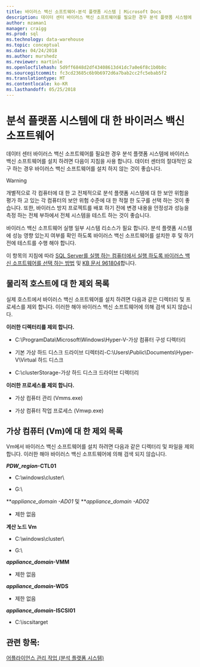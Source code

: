 ```yaml
---
title: 바이러스 백신 소프트웨어-분석 플랫폼 시스템 | Microsoft Docs
description: 데이터 센터 바이러스 백신 소프트웨어를 필요한 경우 분석 플랫폼 시스템에 바이러스 백신 소프트웨어를 설치 하려면 다음이 지침을 사용 합니다. 데이터 센터의 절대적인 요구 하는 경우 바이러스 백신 소프트웨어를 설치 하지 않는 것이 좋습니다.
author: mzaman1
manager: craigg
ms.prod: sql
ms.technology: data-warehouse
ms.topic: conceptual
ms.date: 04/24/2018
ms.author: murshedz
ms.reviewer: martinle
ms.openlocfilehash: 5d9ff6848d2df43408613d41dc7a0e6f8c1b0b8c
ms.sourcegitcommit: fc3cd23685c6b9b6972d6a7bab2cc2fc5ebab5f2
ms.translationtype: MT
ms.contentlocale: ko-KR
ms.lasthandoff: 05/25/2018
---
```

# <a name="antivirus-software-for-analytics-platform-system"></a>분석 플랫폼 시스템에 대 한 바이러스 백신 소프트웨어
데이터 센터 바이러스 백신 소프트웨어를 필요한 경우 분석 플랫폼 시스템에 바이러스 백신 소프트웨어를 설치 하려면 다음이 지침을 사용 합니다. 데이터 센터의 절대적인 요구 하는 경우 바이러스 백신 소프트웨어를 설치 하지 않는 것이 좋습니다.  
  
> [!WARNING]  
> 개별적으로 각 컴퓨터에 대 한 고 전체적으로 분석 플랫폼 시스템에 대 한 보안 위험을 평가 하 고 있는 각 컴퓨터의 보안 위험 수준에 대 한 적절 한 도구를 선택 하는 것이 좋습니다. 또한, 바이러스 방지 프로젝트를 배포 하기 전에 변경 내용을 안정성과 성능을 측정 하는 전체 부하에서 전체 시스템을 테스트 하는 것이 좋습니다.  
>   
> 바이러스 백신 소프트웨어 실행 일부 시스템 리소스가 필요 합니다. 분석 플랫폼 시스템에 성능 영향 있는지 여부를 확인 하도록 바이러스 백신 소프트웨어를 설치한 후 및 하기 전에 테스트를 수행 해야 합니다.  
  
이 항목의 지침에 따라 [SQL Server를 실행 하는 컴퓨터에서 실행 하도록 바이러스 백신 소프트웨어를 선택 하는 방법](http://support.microsoft.com/kb/309422) 및 [KB 문서 961804](http://support.microsoft.com/kb/961804/en-us)합니다.  
  
## <a name="exclusion-list-for-physical-hosts"></a>물리적 호스트에 대 한 제외 목록  
실제 호스트에서 바이러스 백신 소프트웨어를 설치 하려면 다음과 같은 디렉터리 및 프로세스를 제외 합니다. 이러한 해야 바이러스 백신 소프트웨어에 의해 검색 되지 않습니다.  
  
**이러한 디렉터리를 제외 합니다.**  
  
-   C:\ProgramData\Microsoft\Windows\Hyper-V-가상 컴퓨터 구성 디렉터리  
  
-   기본 가상 하드 디스크 드라이브 디렉터리-C:\Users\Public\Documents\Hyper-V\Virtual 하드 디스크  
  
-   C:\clusterStorage-가상 하드 디스크 드라이브 디렉터리  
  
**이러한 프로세스를 제외 합니다.**  
  
-   가상 컴퓨터 관리 (Vmms.exe)  
  
-   가상 컴퓨터 작업 프로세스 (Vmwp.exe)  
  
## <a name="exclusion-list-for-virtual-machines-vms"></a>가상 컴퓨터 (Vm)에 대 한 제외 목록  
Vm에서 바이러스 백신 소프트웨어를 설치 하려면 다음과 같은 디렉터리 및 파일을 제외 합니다. 이러한 해야 바이러스 백신 소프트웨어에 의해 검색 되지 않습니다.  
  
***PDW_region*-CTL01**  
  
-   C:\windows\cluster\  
  
-   G:\  
  
***appliance_domain *-AD01** 및 ***appliance_domain *-AD02**  
  
-   제한 없음  
  
**계산 노드 Vm**  
  
-   C:\windows\cluster\  
  
-   G:\  
  
***appliance_domain*-VMM**  
  
-   제한 없음  
  
***appliance_domain*-WDS**  
  
-   제한 없음  
  
***appliance_domain*-ISCSI01**  
  
-   C:\iscsitarget  
  
## <a name="see-also"></a>관련 항목:  
[어플라이언스 관리 작업 &#40;분석 플랫폼 시스템&#41;](appliance-management-tasks.md)  
  
